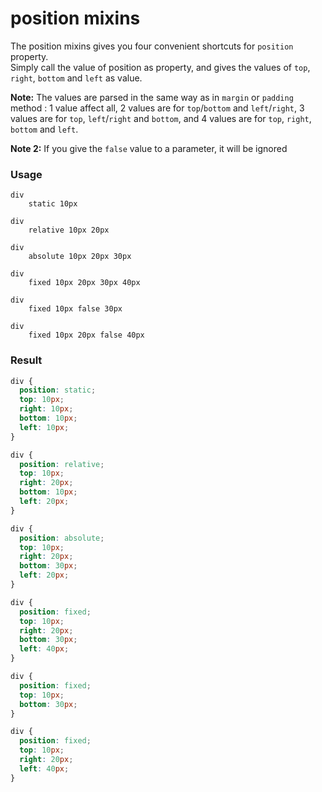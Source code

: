 # position mixins

The position mixins gives you four convenient shortcuts for `position` property.  
Simply call the value of position as property, and gives the values of `top`, `right`, `bottom` and `left` as value.  

**Note:** The values are parsed in the same way as in `margin` or `padding` method : 1 value affect all, 2 values are for `top`/`bottom` and `left`/`right`, 3 values are for `top`, `left`/`right` and `bottom`, and 4 values are for `top`, `right`, `bottom` and `left`.

**Note 2:** If you give the `false` value to a parameter, it will be ignored

### Usage

```stylus
div
    static 10px
    
div
    relative 10px 20px
    
div
    absolute 10px 20px 30px
    
div
    fixed 10px 20px 30px 40px    
    
div
    fixed 10px false 30px

div
    fixed 10px 20px false 40px
```

### Result

```css
div {
  position: static;
  top: 10px;
  right: 10px;
  bottom: 10px;
  left: 10px;
}

div {
  position: relative;
  top: 10px;
  right: 20px;
  bottom: 10px;
  left: 20px;
}

div {
  position: absolute;
  top: 10px;
  right: 20px;
  bottom: 30px;
  left: 20px;
}

div {
  position: fixed;
  top: 10px;
  right: 20px;
  bottom: 30px;
  left: 40px;
}

div {
  position: fixed;
  top: 10px;
  bottom: 30px;
}

div {
  position: fixed;
  top: 10px;
  right: 20px;
  left: 40px;
}
```
